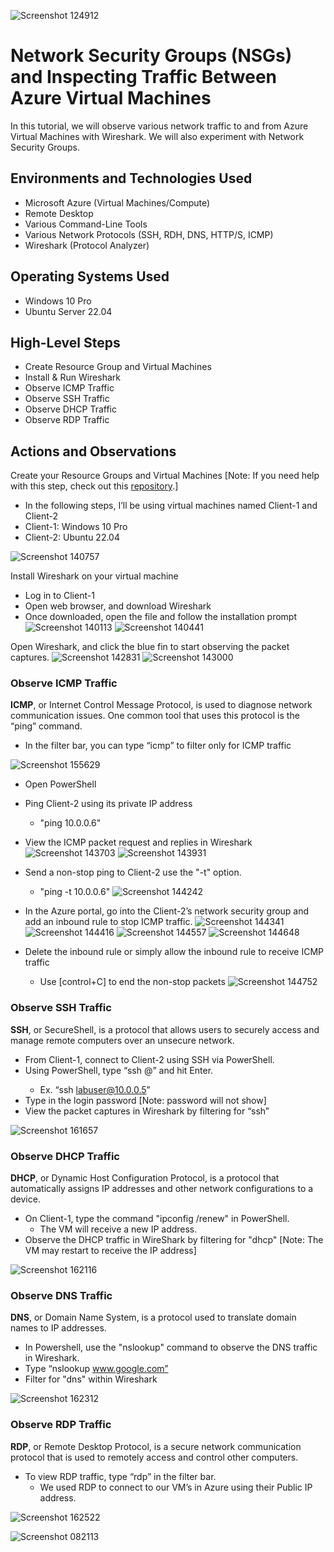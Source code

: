 <p align="center">

  ![Screenshot  124912](https://github.com/user-attachments/assets/bb64eb49-0e3b-4212-94a6-96115b2825fd)

</p>

<h1>Network Security Groups (NSGs) and Inspecting Traffic Between Azure Virtual Machines</h1>
In this tutorial, we will observe various network traffic to and from Azure Virtual Machines with Wireshark. We will also experiment with Network Security Groups. <br />

<h2>Environments and Technologies Used</h2>

- Microsoft Azure (Virtual Machines/Compute)
- Remote Desktop
- Various Command-Line Tools
- Various Network Protocols (SSH, RDH, DNS, HTTP/S, ICMP)
- Wireshark (Protocol Analyzer)

<h2>Operating Systems Used </h2>

- Windows 10 Pro
- Ubuntu Server 22.04

<h2>High-Level Steps</h2>

- Create Resource Group and Virtual Machines
- Install & Run Wireshark
- Observe ICMP Traffic
- Observe SSH Traffic
- Observe DHCP Traffic
- Observe RDP Traffic

<h2>Actions and Observations</h2>

Create your Resource Groups and Virtual Machines [Note: If you need help with this step, check out this [repository](https://github.com/Princess-A1/virtual-machine).]
- In the following steps, I’ll be using virtual machines named Client-1 and Client-2
- Client-1: Windows 10 Pro
- Client-2: Ubuntu 22.04

![Screenshot 140757](https://github.com/user-attachments/assets/e0a0f451-e48d-4592-9c61-9bb5f2192aa4)


Install Wireshark on your virtual machine
- Log in to Client-1
- Open web browser, and download Wireshark
- Once downloaded, open the file and follow the installation prompt
![Screenshot 140113](https://github.com/user-attachments/assets/628842f9-f891-4663-9fad-2f110a142644)
![Screenshot 140441](https://github.com/user-attachments/assets/562d787e-b553-49f5-9dc7-a30f414504ef)


Open Wireshark, and click the blue fin to start observing the packet captures.
![Screenshot 142831](https://github.com/user-attachments/assets/c6251901-f87d-4ec2-80a3-aff22b78f0a4)
![Screenshot 143000](https://github.com/user-attachments/assets/8be0e8f2-f08d-48da-98f6-2c961a92c9a3)


<h3>Observe ICMP Traffic</h3>

**ICMP**, or Internet Control Message Protocol, is used to diagnose network communication issues. One common tool that uses this protocol is the “ping” command.
- In the filter bar, you can type “icmp” to filter only for ICMP traffic 

![Screenshot 155629](https://github.com/user-attachments/assets/4f160c2a-a827-4061-a0d8-7dde211d5e65)

- Open PowerShell
- Ping Client-2 using its private IP address
  - "ping 10.0.0.6"
- View the ICMP packet request and replies in Wireshark
![Screenshot 143703](https://github.com/user-attachments/assets/f877f2ab-c6e3-45be-a369-74db75f30832)
![Screenshot 143931](https://github.com/user-attachments/assets/b2f432f0-32fc-4d11-a49b-ec5473edf802)



- Send a non-stop ping to Client-2 use the "-t" option.
  - "ping -t 10.0.0.6"
 ![Screenshot 144242](https://github.com/user-attachments/assets/eb6d126f-7e11-4592-98c5-59a13edce6a3)



- In the Azure portal, go into the Client-2’s network security group and add an inbound rule to stop ICMP traffic.
![Screenshot 144341](https://github.com/user-attachments/assets/ab3c8052-cff5-44c9-a955-b44d01374527)
![Screenshot 144416](https://github.com/user-attachments/assets/a731ac3e-4df4-43fd-a91d-277819185160)
![Screenshot 144557](https://github.com/user-attachments/assets/65c9f9b4-e558-45d6-abfc-572333f44f5a)
![Screenshot  144648](https://github.com/user-attachments/assets/430f38a6-7249-4a97-963d-fa7fd88913b6)


- Delete the inbound rule or simply allow the inbound rule to receive ICMP traffic
  - Use [control+C] to end the non-stop packets 
![Screenshot  144752](https://github.com/user-attachments/assets/f8419d19-1045-4f13-b659-ce17dcdf4606)



<h3>Observe SSH Traffic</h3>

**SSH**, or SecureShell, is a protocol that allows users to securely access and manage remote computers over an unsecure network.
- From Client-1, connect to Client-2  using SSH via PowerShell. 
- Using PowerShell, type “ssh <username>@<IP-address>” and hit Enter. 
  - Ex. “ssh labuser@10.0.0.5”
- Type in the login password [Note: password will not show] 
- View the packet captures in Wireshark by filtering for “ssh”

![Screenshot 161657](https://github.com/user-attachments/assets/efbf4b40-f87b-4378-98b8-f394eea05535)


<h3>Observe DHCP Traffic</h3>

**DHCP**, or Dynamic Host Configuration Protocol, is a protocol that automatically assigns IP addresses and other network configurations to a device.
- On Client-1, type the command "ipconfig /renew" in PowerShell.
  - The VM will receive a new IP address. 
- Observe the DHCP traffic in WireShark by filtering for "dhcp" [Note: The VM may restart to receive the IP address]

![Screenshot 162116](https://github.com/user-attachments/assets/03ccc0c6-e57f-4d29-8f2e-cfd8c17d4955)


<h3>Observe DNS Traffic</h3>

**DNS**, or Domain Name System, is a protocol used to translate domain names to IP addresses.
- In Powershell, use the "nslookup" command to observe the DNS traffic in Wireshark. 
- Type “nslookup www.google.com”
- Filter for "dns" within Wireshark
  
![Screenshot 162312](https://github.com/user-attachments/assets/df6127db-6947-4a1b-bdbf-e9a246767a37)


<h3>Observe RDP Traffic</h3>

**RDP**, or Remote Desktop Protocol, is a secure network communication protocol that is used to remotely access and control other computers.
- To view RDP traffic, type “rdp” in the filter bar.
  - We used RDP to connect to our VM’s in Azure using their Public IP address.
 
![Screenshot 162522](https://github.com/user-attachments/assets/b4d25733-412a-4c7d-ab3a-0e650e825068)

  
![Screenshot 082113](https://github.com/user-attachments/assets/e4e05239-455f-43b9-9dce-7ed35211905c)

